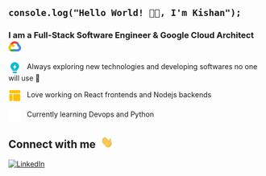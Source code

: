 ## `console.log("Hello World! 👋🏻, I'm Kishan");`

### I am a Full-Stack Software Engineer & Google Cloud Architect &nbsp;<img src="./assets/gcp-logo.svg" width="25px" align="center" />

<img src="./assets/idea.png" width="25px" align="center" /> &nbsp; Always exploring new technologies and developing softwares no one will use 🥲

<img src="./assets/layout.png" width="25px" align="center" /> &nbsp; Love working on React frontends and Nodejs backends

<picture>
  <source
    srcset="./assets/shell-light.png"
    media="(prefers-color-scheme: dark)"
  />
  <source
    srcset="./assets/shell-dark.png"
    media="(prefers-color-scheme: light), (prefers-color-scheme: no-preference)"
  />
  <img src="./assets/shell-light.png" width="25px" align="center"/> &nbsp; Currently learning Devops and Python
</picture>

## Connect with me &nbsp;<img src="./assets/hello.webp" width="25px">

<a href="https://www.linkedin.com/in/kishan02patel/">
  <img alt="LinkedIn" src="https://img.shields.io/badge/linkedin%20-%230077B5.svg?&style=flat&logo=linkedin&logoColor=white"/>
</a>
